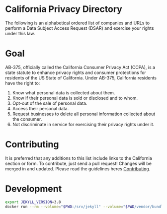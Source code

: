 # California Privacy Directory

The following is an alphabetical ordered list of companies and URLs to perform a Data Subject Access Request (DSAR) and exercise your rights under this law.

# Goal

AB-375, officially called the California Consumer Privacy Act (CCPA), is a state statute to enhance privacy rights and consumer protections for residents of the US State of California.
Under AB-375, California residents have the right to:

1. Know what personal data is collected about them.
2. Know if their personal data is sold or disclosed and to whom.
3. Opt-out of the sale of personal data.
4. Access their personal data.
5. Request businesses to delete all personal information collected about the consumer.
6. Not discriminate in service for exercising their privacy rights under it.

# Contributing

It is preferred that any additions to this list include links to the California section or form. To contribute, just send a pull request!
Changes will be merged in and updated. Please read the guidelines heres [Contributing](https://github.com/caprivacy/caprivacy/blob/master/CONTRIBUTING.md).

# Development

```sh
export JEKYLL_VERSION=3.8
docker run --rm --volume="$PWD:/srv/jekyll" --volume="$PWD/vendor/bundle:/usr/local/bundle" -it jekyll/jekyll:$JEKYLL_VERSION jekyll build --watch
```
